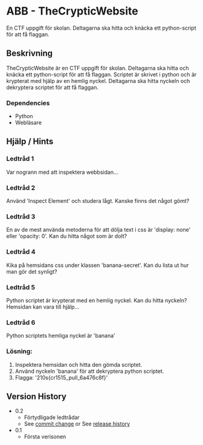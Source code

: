 # ABB - TheCrypticWebsite

En CTF uppgift för skolan. Deltagarna ska hitta och knäcka ett python-script för att få flaggan.

## Beskrivning

TheCrypticWebsite är en CTF uppgift för skolan. Deltagarna ska hitta och knäcka ett python-script för att få flaggan. Scriptet är skrivet i python och är krypterat med hjälp av en hemlig nyckel. Deltagarna ska hitta nyckeln och dekryptera scriptet för att få flaggan.

### Dependencies

- Python
- Webläsare

## Hjälp / Hints

### Ledtråd 1

Var nogrann med att inspektera webbsidan...

### Ledtråd 2

Använd 'Inspect Element' och studera lågt. Kanske finns det något gömt?

### Ledtråd 3

En av de mest använda metoderna för att dölja text i css är 'display: none' eller 'opacity: 0'. Kan du hitta något som är dolt?

### Ledtråd 4

Kika på hemsidans css under klassen 'banana-secret'. Kan du lista ut hur man gör det synligt?

### Ledtråd 5

Python scriptet är krypterat med en hemlig nyckel. Kan du hitta nyckeln? Hemsidan kan vara till hjälp...

### Ledtråd 6

Python scriptets hemliga nyckel är 'banana'

### Lösning:

1. Inspektera hemsidan och hitta den gömda scriptet.
2. Använd nyckeln 'banana' för att dekryptera python scriptet.
3. Flagga: '210s{cr1515_pull_6a476c8f}'

## Version History

- 0.2
  - Förtydligade ledtrådar
  - See [commit change]() or See [release history]()
- 0.1
  - Första verisonen
